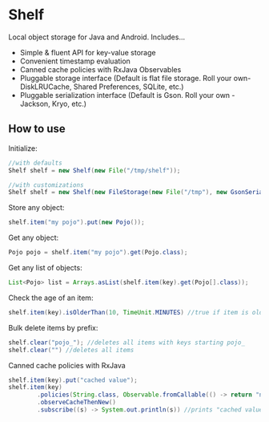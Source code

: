 # Shelf
Local object storage for Java and Android.  Includes...

- Simple & fluent API for key-value storage
- Convenient timestamp evaluation
- Canned cache policies with RxJava Observables
- Pluggable storage interface (Default is flat file storage. Roll your own- DiskLRUCache, Shared Preferences, SQLite,  etc.)
- Pluggable serialization interface (Default is Gson.  Roll your own - Jackson, Kryo, etc.)
 


## How to use
Initialize:

```java
//with defaults
Shelf shelf = new Shelf(new File("/tmp/shelf"));

//with customizations
Shelf shelf = new Shelf(new FileStorage(new File("/tmp"), new GsonSerializer(), TimeUnit.MINUTES.toMillis(1)));
```

Store any object:
```java
shelf.item("my pojo").put(new Pojo());
```
Get any object:
```java
Pojo pojo = shelf.item("my pojo").get(Pojo.class);
```

Get any list of objects:
```java
List<Pojo> list = Arrays.asList(shelf.item(key).get(Pojo[].class));
```

Check the age of an item:
```java
shelf.item(key).isOlderThan(10, TimeUnit.MINUTES) //true if item is older than 10 min or does not exist, false otherwise
```


Bulk delete items by prefix:
```java
shelf.clear("pojo_"); //deletes all items with keys starting pojo_
shelf.clear("") //deletes all items
```



Canned cache policies with RxJava
```java
shelf.item(key).put("cached value");
shelf.item(key)
        .policies(String.class, Observable.fromCallable(() -> return "new value"))
        .observeCacheThenNew()
        .subscribe((s) -> System.out.println(s)) //prints "cached value" then "new value" 
```